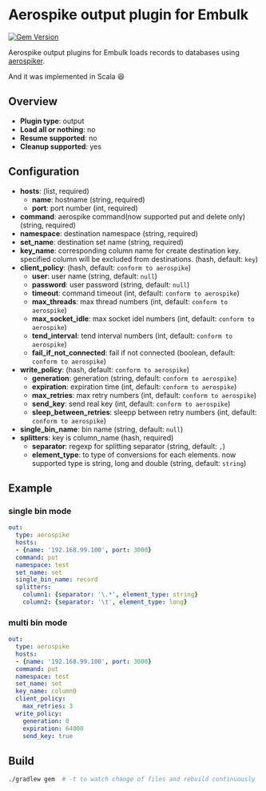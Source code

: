 # Aerospike output plugin for Embulk

[![Gem Version](https://badge.fury.io/rb/embulk-output-aerospike.svg)](https://badge.fury.io/rb/embulk-output-aerospike)

Aerospike output plugins for Embulk loads records to databases using [aerospiker](https://github.com/tkrs/aerospiker).

And it was implemented in Scala :laughing:

## Overview

* **Plugin type**: output
* **Load all or nothing**: no
* **Resume supported**: no
* **Cleanup supported**: yes

## Configuration

- **hosts**: (list, required)
  - **name**: hostname (string, required)
  - **port**: port number (int, required)
- **command**: aerospike command(now supported put and delete only) (string, required)
- **namespace**: destination namespace (string, required)
- **set_name**: destination set name (string, required)
- **key_name**: corresponding column name for create destination key. specified column will be excluded from destinations. (hash, default: `key`)
- **client_policy**: (hash, default: `conform to aerospike`)
  - **user**: user name (string, default: `null`)
  - **password**: user password (string, default: `null`)
  - **timeout**: command timeout (int, default: `conform to aerospike`)
  - **max_threads**: max thread numbers (int, default: `conform to aerospike`)
  - **max_socket_idle**: max socket idel numbers (int, default: `conform to aerospike`)
  - **tend_interval**: tend interval numbers (int, default: `conform to aerospike`)
  - **fail_if_not_connected**: fail if not connected (boolean, default: `conform to aerospike`)
- **write_policy**: (hash, default: `conform to aerospike`)
  - **generation**: generation (string, default: `conform to aerospike`)
  - **expiration**: expiration time (int, default: `conform to aerospike`)
  - **max_retries**: max retry numbers (int, default: `conform to aerospike`)
  - **send_key**: send real key (int, default: `conform to aerospike`)
  - **sleep_between_retries**: sleepp between retry numbers (int, default: `conform to aerospike`)
- **single_bin_name**: bin name (string, default: `null`)
- **splitters**: key is column_name (hash, required)
  - **separator**: regexp for splitting separator (string, default: `,`)
  - **element_type**: to type of conversions for each elements. now supported type is string, long and double (string, default: `string`)

## Example

### single bin mode

```yaml
out:
  type: aerospike
  hosts:
  - {name: '192.168.99.100', port: 3000}
  command: put
  namespace: test
  set_name: set
  single_bin_name: record
  splitters:
    column1: {separator: '\.*', element_type: string}
    column2: {separator: '\t', element_type: long}

```

### multi bin mode

```yaml
out:
  type: aerospike
  hosts:
  - {name: '192.168.99.100', port: 3000}
  command: put
  namespace: test
  set_name: set
  key_name: column0
  client_policy:
    max_retries: 3
  write_policy:
    generation: 0
    expiration: 64000
    send_key: true
```



## Build

```sh
./gradlew gem  # -t to watch change of files and rebuild continuously
```
